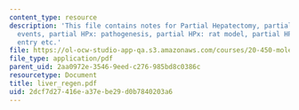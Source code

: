 ```yaml
---
content_type: resource
description: 'This file contains notes for Partial Hepatectomy, partial HPx: cellular
  events, partial HPx: pathogenesis, partial HPx: rat model, partial HPx: cell cycle
  entry etc.'
file: https://ol-ocw-studio-app-qa.s3.amazonaws.com/courses/20-450-molecular-and-cellular-pathophysiology-be-450-spring-2005/2dcf7d27416ea37ebe29d0b7840203a6_liver_regen.pdf
file_type: application/pdf
parent_uid: 2aa0972e-3546-9eed-c276-985bd8c0386c
resourcetype: Document
title: liver_regen.pdf
uid: 2dcf7d27-416e-a37e-be29-d0b7840203a6
---
```


